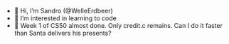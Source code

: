 - 👋 Hi, I’m Sandro (@WelleErdbeer)
- 👀 I’m interested in learning to code
- 🌱 Week 1 of CS50 almost done. Only credit.c remains. Can I do it faster than Santa delivers his presents?

<!---
WelleErdbeer/WelleErdbeer is a ✨ special ✨ repository because its `README.md` (this file) appears on your GitHub profile.
You can click the Preview link to take a look at your changes.
--->

